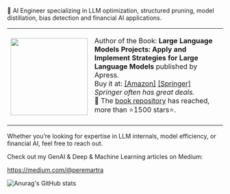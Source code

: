 👋 AI Engineer specializing in LLM optimization, structured pruning, model distillation, bias detection and financial AI applications.

<table>
  <tr>
    <td  width="130">
      <img src="https://github.com/peremartra/Large-Language-Model-Notebooks-Course/blob/main/img/Large_Language_Models_Projects_Book.jpg" height="180">
    </td>
    <td>
      <p>
        Author of the Book: <b>Large Language Models Projects: Apply and Implement Strategies for Large Language Models</b> published by Apress.<br>  Buy it at: <a href="https://amzn.to/3Bq2zqs">[Amazon]</a> <a href="https://link.springer.com/book/10.1007/979-8-8688-0515-8">[Springer]</a>
        <i>Springer often has great deals.</i><br>
🌱 The <a href="https://github.com/peremartra/Large-Language-Model-Notebooks-Course" >book repository</a> has reached, more than ⭐️1500 stars⭐️.
      </p>
    </td>
  </tr>
</table>



Whether you’re looking for expertise in LLM internals, model efficiency, or financial AI, feel free to reach out. 

Check out my GenAI & Deep & Machine Learning articles on Medium:

https://medium.com/@peremartra

![Anurag's GitHub stats](https://github-readme-stats.vercel.app/api?username=peremartra&show_icons=true)
